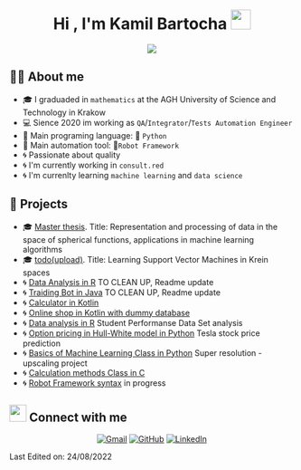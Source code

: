 # <h1 align="center">Hi , I'm Kamil Bartocha <img src="https://media.giphy.com/media/hvRJCLFzcasrR4ia7z/giphy.gif" width="35"></h1>
<p align="center">
  <a href="https://github.com/DenverCoder1/readme-typing-svg"><img src="https://readme-typing-svg.herokuapp.com?lines=Test+Automation+Engineer;QA+|+Python+|+Robot+Framework;Math+degree+|+ML+enthusiasts&center=true&width=500&height=50"></a>
</p>

##  :sassy_man: About me
- :mortar_board: I graduaded in `mathematics` at the AGH University of Science and Technology in Krakow
- :computer: Sience 2020 im working as `QA`/`Integrator`/`Tests Automation Engineer`
- :wrench: Main programing language: :snake: `Python`
- :wrench: Main automation tool: :robot:`Robot Framework` 
- :cyclone: Passionate about quality 
- :cyclone: I'm currently working in `consult.red`
- :cyclone: I'm currenlty learning `machine learning` and `data science` 

## :floppy_disk: Projects
- :mortar_board: [Master thesis](https://github.com/KamilBartocha/master-thesis). Title: Representation and processing of data in the space of spherical functions, applications in machine learning algorithms
- :mortar_board: [todo(upload)](https://github.com/KamilBartocha/master-thesis). Title: Learning Support Vector Machines in Krein spaces
- :cyclone: [Data Analysis in R](https://github.com/KamilBartocha/analiza_danych) TO CLEAN UP, Readme update
- :cyclone: [Traiding Bot in Java](https://github.com/KamilBartocha/Math_WMS_courses/tree/master/Applied_java) TO CLEAN UP, Readme update
- :cyclone: [Calculator in Kotlin](https://github.com/KamilBartocha/Math_WMS_courses/tree/master/IT_system_managment/Calculator)
- :cyclone: [Online shop in Kotlin with dummy database](https://github.com/KamilBartocha/Math_WMS_courses/tree/master/Project_management)
- :cyclone: [Data analysis in R](https://github.com/KamilBartocha/Math_WMS_courses/blob/master/Statistical_models/) Student Performanse Data Set analysis
- :cyclone: [Option pricing in Hull-White model in Python](https://github.com/KamilBartocha/Math_WMS_courses/tree/master/Option_pricing_Hull_White_model) Tesla stock price prediction
- :cyclone: [Basics of Machine Learning Class in Python](https://github.com/KamilBartocha/Machine_Learning/tree/master/BOML_project) Super resolution - upscaling project 
- :cyclone: [Calculation methods Class in C](https://github.com/KamilBartocha/Calculation_methods)
- :cyclone: [Robot Framework syntax](https://github.com/KamilBartocha/robot-framework) in progress



## <img src="https://media.giphy.com/media/iY8CRBdQXODJSCERIr/giphy.gif" width="30px">  Connect with me

<p align="center">
	<a href="mailto:kamilbartocha53@gmail.com"><img img src="https://img.shields.io/badge/gmail-%23EA4335.svg?style=plastic&logo=gmail&logoColor=white" alt="Gmail"/></a>
	<a href="https://github.com/KamilBartocha"><img src="https://img.shields.io/badge/github-%23181717.svg?style=plastic&logo=github&logoColor=white" alt="GitHub"/></a>
	<a href="https://www.linkedin.com/in/kamil-bartocha/"><img src="https://img.shields.io/badge/linkedin-%230A66C2.svg?style=plastic&logo=linkedin&logoColor=white" alt="LinkedIn"/></a>
</p>
Last Edited on: 24/08/2022